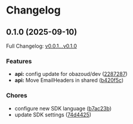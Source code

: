 # Changelog

## 0.1.0 (2025-09-10)

Full Changelog: [v0.0.1...v0.1.0](https://github.com/nuntly/nuntly-sdk-java/compare/v0.0.1...v0.1.0)

### Features

* **api:** config update for obazoud/dev ([2287287](https://github.com/nuntly/nuntly-sdk-java/commit/228728703999328d30933ef425d9397872aacb51))
* **api:** Move EmailHeaders in shared ([b420f5c](https://github.com/nuntly/nuntly-sdk-java/commit/b420f5cd739ca8fbb3d4109aa8680e55c21c0622))


### Chores

* configure new SDK language ([b7ac23b](https://github.com/nuntly/nuntly-sdk-java/commit/b7ac23b4d084a55623a36881e96a1b9f1c551ad4))
* update SDK settings ([74d4425](https://github.com/nuntly/nuntly-sdk-java/commit/74d44258da58136ea71237d4067bd2fe93100033))
